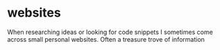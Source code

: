 # websites
When researching ideas or looking for code snippets I sometimes come across small personal websites. Often a treasure trove of information
